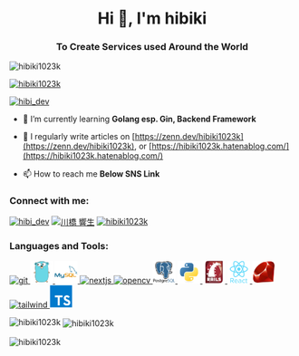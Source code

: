 <h1 align="center">Hi 👋, I'm hibiki</h1>
<h3 align="center">To Create Services used Around the World</h3>

<p align="left"> <img src="https://komarev.com/ghpvc/?username=hibiki1023k&label=Profile%20views&color=0e75b6&style=flat" alt="hibiki1023k" /> </p>

<p align="left"> <a href="https://github.com/ryo-ma/github-profile-trophy"><img src="https://github-profile-trophy.vercel.app/?username=hibiki1023k" alt="hibiki1023k" /></a> </p>

<p align="left"> <a href="https://twitter.com/hibi_dev" target="blank"><img src="https://img.shields.io/twitter/follow/hibi_dev?logo=twitter&style=for-the-badge" alt="hibi_dev" /></a> </p>

- 🌱 I’m currently learning **Golang esp. Gin, Backend Framework**

- 📝 I regularly write articles on [https://zenn.dev/hibiki1023k](https://zenn.dev/hibiki1023k), or [https://hibiki1023k.hatenablog.com/](https://hibiki1023k.hatenablog.com/)

- 📫 How to reach me **Below SNS Link**

<h3 align="left">Connect with me:</h3>
<p align="left">
<a href="https://twitter.com/hibi_dev" target="blank"><img align="center" src="https://raw.githubusercontent.com/rahuldkjain/github-profile-readme-generator/master/src/images/icons/Social/twitter.svg" alt="hibi_dev" height="30" width="40" /></a>
<a href="https://fb.com/川橋 響生" target="blank"><img align="center" src="https://raw.githubusercontent.com/rahuldkjain/github-profile-readme-generator/master/src/images/icons/Social/facebook.svg" alt="川橋 響生" height="30" width="40" /></a>
<a href="https://www.leetcode.com/hibiki1023k" target="blank"><img align="center" src="https://raw.githubusercontent.com/rahuldkjain/github-profile-readme-generator/master/src/images/icons/Social/leet-code.svg" alt="hibiki1023k" height="30" width="40" /></a>
</p>

<h3 align="left">Languages and Tools:</h3>
<p align="left"> <a href="https://git-scm.com/" target="_blank" rel="noreferrer"> <img src="https://www.vectorlogo.zone/logos/git-scm/git-scm-icon.svg" alt="git" width="40" height="40"/> </a> <a href="https://golang.org" target="_blank" rel="noreferrer"> <img src="https://raw.githubusercontent.com/devicons/devicon/master/icons/go/go-original.svg" alt="go" width="40" height="40"/> </a> <a href="https://www.mysql.com/" target="_blank" rel="noreferrer"> <img src="https://raw.githubusercontent.com/devicons/devicon/master/icons/mysql/mysql-original-wordmark.svg" alt="mysql" width="40" height="40"/> </a> <a href="https://nextjs.org/" target="_blank" rel="noreferrer"> <img src="https://cdn.worldvectorlogo.com/logos/nextjs-2.svg" alt="nextjs" width="40" height="40"/> </a> <a href="https://opencv.org/" target="_blank" rel="noreferrer"> <img src="https://www.vectorlogo.zone/logos/opencv/opencv-icon.svg" alt="opencv" width="40" height="40"/> </a> <a href="https://www.postgresql.org" target="_blank" rel="noreferrer"> <img src="https://raw.githubusercontent.com/devicons/devicon/master/icons/postgresql/postgresql-original-wordmark.svg" alt="postgresql" width="40" height="40"/> </a> <a href="https://www.python.org" target="_blank" rel="noreferrer"> <img src="https://raw.githubusercontent.com/devicons/devicon/master/icons/python/python-original.svg" alt="python" width="40" height="40"/> </a> <a href="https://rubyonrails.org" target="_blank" rel="noreferrer"> <img src="https://raw.githubusercontent.com/devicons/devicon/master/icons/rails/rails-original-wordmark.svg" alt="rails" width="40" height="40"/> </a> <a href="https://reactjs.org/" target="_blank" rel="noreferrer"> <img src="https://raw.githubusercontent.com/devicons/devicon/master/icons/react/react-original-wordmark.svg" alt="react" width="40" height="40"/> </a> <a href="https://www.ruby-lang.org/en/" target="_blank" rel="noreferrer"> <img src="https://raw.githubusercontent.com/devicons/devicon/master/icons/ruby/ruby-original.svg" alt="ruby" width="40" height="40"/> </a> <a href="https://tailwindcss.com/" target="_blank" rel="noreferrer"> <img src="https://www.vectorlogo.zone/logos/tailwindcss/tailwindcss-icon.svg" alt="tailwind" width="40" height="40"/> </a> <a href="https://www.typescriptlang.org/" target="_blank" rel="noreferrer"> <img src="https://raw.githubusercontent.com/devicons/devicon/master/icons/typescript/typescript-original.svg" alt="typescript" width="40" height="40"/> </a> </p>

<p><img align="left" src="https://github-readme-stats.vercel.app/api/top-langs?username=hibiki1023k&show_icons=true&locale=en&layout=compact" alt="hibiki1023k" /></p>

<p>&nbsp;<img align="center" src="https://github-readme-stats.vercel.app/api?username=hibiki1023k&show_icons=true&locale=en" alt="hibiki1023k" /></p>

<p><img align="center" src="https://github-readme-streak-stats.herokuapp.com/?user=hibiki1023k&" alt="hibiki1023k" /></p>
